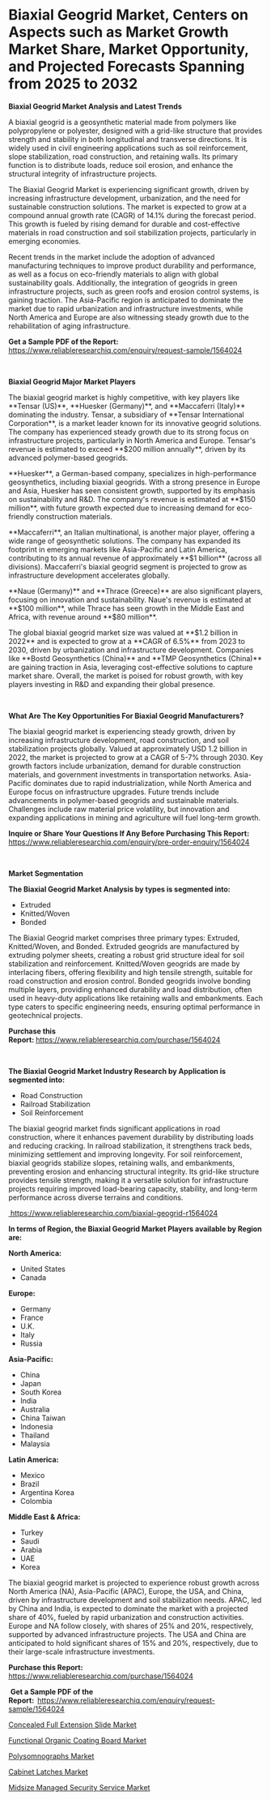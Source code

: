 <p><h1>Biaxial Geogrid Market, Centers on Aspects such as Market Growth Market Share, Market Opportunity, and Projected Forecasts Spanning from 2025 to 2032</h1></p><p><strong>Biaxial Geogrid Market Analysis and Latest Trends</strong></p>
<p><p>A biaxial geogrid is a geosynthetic material made from polymers like polypropylene or polyester, designed with a grid-like structure that provides strength and stability in both longitudinal and transverse directions. It is widely used in civil engineering applications such as soil reinforcement, slope stabilization, road construction, and retaining walls. Its primary function is to distribute loads, reduce soil erosion, and enhance the structural integrity of infrastructure projects.</p><p>The Biaxial Geogrid Market is experiencing significant growth, driven by increasing infrastructure development, urbanization, and the need for sustainable construction solutions. The market is expected to grow at a compound annual growth rate (CAGR) of 14.1% during the forecast period. This growth is fueled by rising demand for durable and cost-effective materials in road construction and soil stabilization projects, particularly in emerging economies.</p><p>Recent trends in the market include the adoption of advanced manufacturing techniques to improve product durability and performance, as well as a focus on eco-friendly materials to align with global sustainability goals. Additionally, the integration of geogrids in green infrastructure projects, such as green roofs and erosion control systems, is gaining traction. The Asia-Pacific region is anticipated to dominate the market due to rapid urbanization and infrastructure investments, while North America and Europe are also witnessing steady growth due to the rehabilitation of aging infrastructure.</p></p>
<p><strong>Get a Sample PDF of the Report:&nbsp;</strong> <a href="https://www.reliableresearchiq.com/enquiry/request-sample/1564024?utm_campaign=2222&utm_medium=2&utm_source=Github&utm_content=ia&utm_term=25012025&utm_id=biaxial-geogrid">https://www.reliableresearchiq.com/enquiry/request-sample/1564024</a></p>
<p>&nbsp;</p>
<p><strong>Biaxial Geogrid Major Market Players</strong></p>
<p><p>The biaxial geogrid market is highly competitive, with key players like **Tensar (US)**, **Huesker (Germany)**, and **Maccaferri (Italy)** dominating the industry. Tensar, a subsidiary of **Tensar International Corporation**, is a market leader known for its innovative geogrid solutions. The company has experienced steady growth due to its strong focus on infrastructure projects, particularly in North America and Europe. Tensar's revenue is estimated to exceed **$200 million annually**, driven by its advanced polymer-based geogrids.</p><p>**Huesker**, a German-based company, specializes in high-performance geosynthetics, including biaxial geogrids. With a strong presence in Europe and Asia, Huesker has seen consistent growth, supported by its emphasis on sustainability and R&D. The company's revenue is estimated at **$150 million**, with future growth expected due to increasing demand for eco-friendly construction materials.</p><p>**Maccaferri**, an Italian multinational, is another major player, offering a wide range of geosynthetic solutions. The company has expanded its footprint in emerging markets like Asia-Pacific and Latin America, contributing to its annual revenue of approximately **$1 billion** (across all divisions). Maccaferri's biaxial geogrid segment is projected to grow as infrastructure development accelerates globally.</p><p>**Naue (Germany)** and **Thrace (Greece)** are also significant players, focusing on innovation and sustainability. Naue's revenue is estimated at **$100 million**, while Thrace has seen growth in the Middle East and Africa, with revenue around **$80 million**.</p><p>The global biaxial geogrid market size was valued at **$1.2 billion in 2022** and is expected to grow at a **CAGR of 6.5%** from 2023 to 2030, driven by urbanization and infrastructure development. Companies like **Bostd Geosynthetics (China)** and **TMP Geosynthetics (China)** are gaining traction in Asia, leveraging cost-effective solutions to capture market share. Overall, the market is poised for robust growth, with key players investing in R&D and expanding their global presence.</p></p>
<p>&nbsp;</p>
<p><strong>What Are The Key Opportunities For Biaxial Geogrid Manufacturers?</strong></p>
<p><p>The biaxial geogrid market is experiencing steady growth, driven by increasing infrastructure development, road construction, and soil stabilization projects globally. Valued at approximately USD 1.2 billion in 2022, the market is projected to grow at a CAGR of 5-7% through 2030. Key growth factors include urbanization, demand for durable construction materials, and government investments in transportation networks. Asia-Pacific dominates due to rapid industrialization, while North America and Europe focus on infrastructure upgrades. Future trends include advancements in polymer-based geogrids and sustainable materials. Challenges include raw material price volatility, but innovation and expanding applications in mining and agriculture will fuel long-term growth.</p></p>
<p><strong>Inquire or Share Your Questions If Any Before Purchasing This Report:</strong> <a href="https://www.reliableresearchiq.com/enquiry/pre-order-enquiry/1564024?utm_campaign=2222&utm_medium=2&utm_source=Github&utm_content=ia&utm_term=25012025&utm_id=biaxial-geogrid">https://www.reliableresearchiq.com/enquiry/pre-order-enquiry/1564024</a></p>
<p>&nbsp;</p>
<p><strong>Market Segmentation</strong></p>
<p><strong>The Biaxial Geogrid Market Analysis by types is segmented into:</strong></p>
<p><ul><li>Extruded</li><li>Knitted/Woven</li><li>Bonded</li></ul></p>
<p><p>The Biaxial Geogrid market comprises three primary types: Extruded, Knitted/Woven, and Bonded. Extruded geogrids are manufactured by extruding polymer sheets, creating a robust grid structure ideal for soil stabilization and reinforcement. Knitted/Woven geogrids are made by interlacing fibers, offering flexibility and high tensile strength, suitable for road construction and erosion control. Bonded geogrids involve bonding multiple layers, providing enhanced durability and load distribution, often used in heavy-duty applications like retaining walls and embankments. Each type caters to specific engineering needs, ensuring optimal performance in geotechnical projects.</p></p>
<p><strong>Purchase this Report:&nbsp;</strong><a href="https://www.reliableresearchiq.com/purchase/1564024?utm_campaign=2222&utm_medium=2&utm_source=Github&utm_content=ia&utm_term=25012025&utm_id=biaxial-geogrid">https://www.reliableresearchiq.com/purchase/1564024</a></p>
<p>&nbsp;</p>
<p><strong>The Biaxial Geogrid Market Industry Research by Application is segmented into:</strong></p>
<p><ul><li>Road Construction</li><li>Railroad Stabilization</li><li>Soil Reinforcement</li></ul></p>
<p><p>The biaxial geogrid market finds significant applications in road construction, where it enhances pavement durability by distributing loads and reducing cracking. In railroad stabilization, it strengthens track beds, minimizing settlement and improving longevity. For soil reinforcement, biaxial geogrids stabilize slopes, retaining walls, and embankments, preventing erosion and enhancing structural integrity. Its grid-like structure provides tensile strength, making it a versatile solution for infrastructure projects requiring improved load-bearing capacity, stability, and long-term performance across diverse terrains and conditions.</p></p>
<p><a href="https://www.reliableresearchiq.com/biaxial-geogrid-r1564024?utm_campaign=2222&utm_medium=2&utm_source=Github&utm_content=ia&utm_term=25012025&utm_id=biaxial-geogrid">&nbsp;https://www.reliableresearchiq.com/biaxial-geogrid-r1564024</a></p>
<p><strong>In terms of Region, the Biaxial Geogrid Market Players available by Region are:</strong></p>
<p>
    <p> <strong> North America: </strong>
        <ul>
            <li>United States</li>
            <li>Canada</li>
        </ul>
        </p> 
    <p> <strong> Europe: </strong>
        <ul>
            <li>Germany</li>
            <li>France</li>
            <li>U.K.</li>
            <li>Italy</li>
            <li>Russia</li>
        </ul>
        </p> 
    <p> <strong> Asia-Pacific: </strong>
        <ul>
            <li>China</li>
            <li>Japan</li>
            <li>South Korea</li>
            <li>India</li>
            <li>Australia</li>
            <li>China Taiwan</li>
            <li>Indonesia</li>
            <li>Thailand</li>
            <li>Malaysia</li>
        </ul>
        </p> 
    <p> <strong> Latin America: </strong>
        <ul>
            <li>Mexico</li>
            <li>Brazil</li>
            <li>Argentina Korea</li>
            <li>Colombia</li>
        </ul>
        </p> 
    <p> <strong> Middle East & Africa: </strong>
        <ul>
            <li>Turkey</li>
            <li>Saudi</li>
            <li>Arabia</li>
            <li>UAE</li>
            <li>Korea</li>
        </ul>
    </p>
    </p>
<p><p>The biaxial geogrid market is projected to experience robust growth across North America (NA), Asia-Pacific (APAC), Europe, the USA, and China, driven by infrastructure development and soil stabilization needs. APAC, led by China and India, is expected to dominate the market with a projected share of 40%, fueled by rapid urbanization and construction activities. Europe and NA follow closely, with shares of 25% and 20%, respectively, supported by advanced infrastructure projects. The USA and China are anticipated to hold significant shares of 15% and 20%, respectively, due to their large-scale infrastructure investments.</p></p>
<p><strong>Purchase this Report: </strong><a href="https://www.reliableresearchiq.com/purchase/1564024?utm_campaign=2222&utm_medium=2&utm_source=Github&utm_content=ia&utm_term=25012025&utm_id=biaxial-geogrid">https://www.reliableresearchiq.com/purchase/1564024</a></p>
<p>&nbsp;<strong>Get a Sample PDF of the Report:&nbsp;&nbsp;</strong><a href="https://www.reliableresearchiq.com/enquiry/request-sample/1564024?utm_campaign=2222&utm_medium=2&utm_source=Github&utm_content=ia&utm_term=25012025&utm_id=biaxial-geogrid">https://www.reliableresearchiq.com/enquiry/request-sample/1564024</a></p>
<p><strong></strong></p>
<p><p><a href="https://www.linkedin.com/pulse/global-concealed-full-extension-slide-market-study-2025-2032-7d2vc?utm_campaign=2222&utm_medium=2&utm_source=Github&utm_content=ia&utm_term=25012025&utm_id=biaxial-geogrid">Concealed Full Extension Slide Market</a></p><p><a href="https://www.linkedin.com/pulse/comprehensive-growth-study-functional-organic-coating-board-market-wsgec?utm_campaign=2222&utm_medium=2&utm_source=Github&utm_content=ia&utm_term=25012025&utm_id=biaxial-geogrid">Functional Organic Coating Board Market</a></p><p><a href="https://www.linkedin.com/pulse/insights-polysomnographs-market-analysis-growth-factors-gvicf?utm_campaign=2222&utm_medium=2&utm_source=Github&utm_content=ia&utm_term=25012025&utm_id=biaxial-geogrid">Polysomnographs Market</a></p><p><a href="https://www.linkedin.com/pulse/factors-affecting-cabinet-latchesmarket-growth-rate-ob31c?utm_campaign=2222&utm_medium=2&utm_source=Github&utm_content=ia&utm_term=25012025&utm_id=biaxial-geogrid">Cabinet Latches Market</a></p><p><a href="https://www.linkedin.com/pulse/midsize-managed-security-service-market-revenue-demand-forecast-hmp7f?utm_campaign=2222&utm_medium=2&utm_source=Github&utm_content=ia&utm_term=25012025&utm_id=biaxial-geogrid">Midsize Managed Security Service Market</a></p></p>